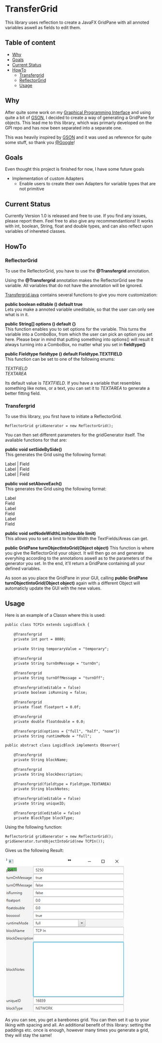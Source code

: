 # TransferGrid
This library uses reflection to create a JavaFX GridPane with all annoted variables aswell as fields to edit them.

## Table of content

- [Why](#Reasoning)
- [Goals](#Goals)
- [Current Status](#Current-Status)
- [HowTo](#HowTo)
  - [Transfergrid](#Transfergrid)
  - [ReflectorGrid](#ReflectorGrid)
  - [Usage](#Usage)

## Why

After quite some work on my [Graphical Programming Interface](https://github.com/FancyJavaStuff/GPI) and using quite a bit of [GSON](https://github.com/google/gson), I decided to create a way of generating a GridPane for objects. This lead me to this library, which was primarly developed on the GPI repo and has now been separated into a separate one.

This was heavily inspired by [GSON](https://github.com/google/gson) and it was used as reference for quite some stuff, so thank you [@Google](https://github.com/google)!

## Goals

Even thought this project is finished for now, I have some future goals

* Implementation of custom Adapters
  - Enable users to create their own Adapters for variable types that are not primitive

## Current Status

Currently Version 1.0 is released and free to use. If you find any issues, please report them. Feel free to also give any recommendantions!
It works with int, boolean, String, float and double types, and can also reflect upon variables of inhereted classes.

## HowTo

### ReflectorGrid

To use the ReflectorGrid, you have to use the <b>@Transfergrid</b> annotation.

Using the <b>@Transfergrid</b> annotation makes the ReflectorGrid see the variable. All variables that do not have the annotation will be ignored.

[Transfergrid.java](https://github.com/FancyJavaStuff/TransferGrid/blob/master/src/ch/rs/reflectorgrid/Transfergrid.java) contains several functions to give you more customization:

<b>public boolean editable () default true</b> <br />
Lets you make a annoted variable uneditable, so that the user can only see what is in it.

<b>public String[] options () default {}</b> <br />
This function enables you to set options for the variable. This turns the variable into a ComboBox, from which the user can pick an option you set here. Please bear in mind that putting something into options() will result it always turning into a ComboBox, no matter what you set in <b>fieldtype()</b>

<b>public Fieldtype fieldtype () default Fieldtype.TEXTFIELD</b> <br />
This function can be set to one of the following enums:

<i>TEXTFIELD <br />TEXTAREA</i>

Its default value is <i>TEXTFIELD</i>. If you have a variable that resembles something like notes, or a text, you can set it to <i>TEXTAREA</i> to generate a better fitting field.


### Transfergrid

To use this library, you first have to initiate a ReflectorGrid.
```
ReflectorGrid gridGenerator = new ReflectorGrid();
```

You can then set different parameters for the gridGenerator itself. The avaliable functions for that are:

<b>public void setSideBySide()</b> <br />
This generates the Grid using the following format:

Label | Field <br />
Label | Field <br />
Label | Field <br />


<b>public void setAboveEach()</b> <br />
This generates the Grid using the following format:

Label <br />
Field <br />
Label <br />
Field <br />
Label <br />
Field <br />


<b>public void setNodeWidthLimit(double limit)</b> <br />
This allows you to set a limit to how Width the TextFields/Areas can get.


<b>public GridPane turnObjectIntoGrid(Object object)</b>
This function is where you give the ReflectorGrid your object. It will then go on and generate everyhing according to the annotations aswell as to the parameters of the generator you set. In the end, it'll return a GridPane containing all your defined variables.

As soon as you place the GridPane in your GUI, calling <b>public GridPane turnObjectIntoGrid(Object object)</b> again with a different Object will automaticly update the GUI with the new values.


## Usage

Here is an example of a Classn where this is used:

```
public class TCPIn extends LogicBlock {

    @Transfergrid
    private int port = 8080;
    
    private String temporaryValue = "temporary";
    
    @Transfergrid
    private String turnOnMessage = "turnOn";

    @Transfergrid
    private String turnOffMessage = "turnOff";
    
    @Transfergrid(editable = false)
    private boolean isRunning = false;
    
    @Transfergrid
    private float floatport = 0.0f;
    
    @Transfergrid
    private double floatdouble = 0.0;
    
    @Transfergrid(options = {"full", "half", "none"})
    private String runtimeMode = "full";

```

```
public abstract class LogicBlock implements Observer{

    @Transfergrid
    private String blockName;

    @Transfergrid
    private String blockDescription;
    
    @Transfergrid(fieldtype = Fieldtype.TEXTAREA)
    private String blockNotes;
    
    @Transfergrid(editable = false)
    private String uniqueID;

    @Transfergrid(editable = false)
    private BlockType blockType;
```

Using the following function:
```
ReflectorGrid gridGenerator = new ReflectorGrid();
gridGenerator.turnObjectIntoGrid(new TCPIn());
```

Gives us the following Result:

<p align="left">
  <img src="pictures/GeneratedGridExample.png"/>
</p>

As you can see, you get a barebones grid. You can then set it up to your liking with spacing and all. An additional benefit of this library: setting the paddings etc. once is enough, however many times you generate a grid, they will stay the same!
